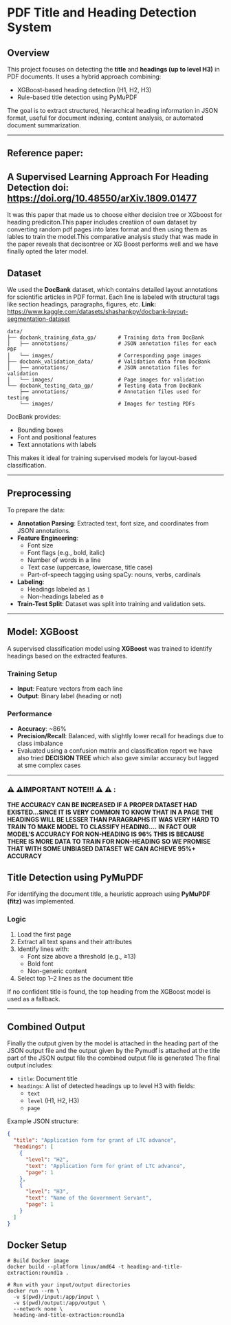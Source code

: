 # PDF Title and Heading Detection System

## Overview

This project focuses on detecting the **title** and **headings (up to level H3)** in PDF documents. It uses a hybrid approach combining:

- XGBoost-based heading detection (H1, H2, H3)
- Rule-based title detection using PyMuPDF

The goal is to extract structured, hierarchical heading information in JSON format, useful for document indexing, content analysis, or automated document summarization.

---
## Reference paper:
A Supervised Learning Approach For Heading Detection **doi:** https://doi.org/10.48550/arXiv.1809.01477
---
It was this paper that made us to choose either decision tree or XGboost for heading prediciton.This paper includes creatiion of own dataset by converting random pdf pages into latex format and then using them as lables to train the model.This comparative analysis study that was made in the paper reveals that decisontree or XG Boost performs well and we have finally opted the later model.

## Dataset

We used the **DocBank** dataset, which contains detailed layout annotations for scientific articles in PDF format. Each line is labeled with structural tags like section headings, paragraphs, figures, etc.
**Link:** https://www.kaggle.com/datasets/shashankpy/docbank-layout-segmentation-dataset
```
data/
├── docbank_training_data_gp/       # Training data from DocBank
│   ├── annotations/                # JSON annotation files for each PDF
│   └── images/                     # Corresponding page images
├── docbank_validation_data/        # Validation data from DocBank
│   ├── annotations/                # JSON annotation files for validation
│   └── images/                     # Page images for validation
└── docbank_testing_data_gp/        # Testing data from DocBank
    ├── annotations/                # Annotation files used for testing
    └── images/                     # Images for testing PDFs
```
DocBank provides:

- Bounding boxes
- Font and positional features
- Text annotations with labels

This makes it ideal for training supervised models for layout-based classification.

---

## Preprocessing

To prepare the data:

- **Annotation Parsing**: Extracted text, font size, and coordinates from JSON annotations.
- **Feature Engineering**:
  - Font size
  - Font flags (e.g., bold, italic)
  - Number of words in a line
  - Text case (uppercase, lowercase, title case)
  - Part-of-speech tagging using spaCy: nouns, verbs, cardinals
- **Labeling**:
  - Headings labeled as `1`
  - Non-headings labeled as `0`
- **Train-Test Split**: Dataset was split into training and validation sets.

---

## Model: XGBoost

A supervised classification model using **XGBoost** was trained to identify headings based on the extracted features.

### Training Setup

- **Input**: Feature vectors from each line
- **Output**: Binary label (heading or not)

### Performance

- **Accuracy**: ~86%
- **Precision/Recall**: Balanced, with slightly lower recall for headings due to class imbalance
- Evaluated using a confusion matrix and classification report
we have also tried **DECISION TREE** which also gave similar accuracy but lagged at sme complex cases 
---
###  ⚠️ ⚠️IMPORTANT NOTE!!! ⚠️ ⚠️ :
**THE ACCURACY CAN BE INCREASED IF A PROPER DATASET HAD EXISTED...SINCE IT IS VERY COMMON TO KNOW THAT IN A PAGE THE HEADINGS WILL BE LESSER THAN PARAGRAPHS IT WAS VERY HARD TO TRAIN TO MAKE MODEL TO CLASSIFY HEADING....**
**IN FACT OUR MODEL'S ACCURACY FOR NON-HEADING IS 96% THIS IS BECAUSE THERE IS MORE DATA TO TRAIN FOR NON-HEADING**
**SO WE PROMISE THAT WITH SOME UNBIASED DATASET WE CAN ACHIEVE 95%+ ACCURACY**
## Title Detection using PyMuPDF

For identifying the document title, a heuristic approach using **PyMuPDF (fitz)** was implemented.

### Logic

1. Load the first page
2. Extract all text spans and their attributes
3. Identify lines with:
   - Font size above a threshold (e.g., ≥13)
   - Bold font
   - Non-generic content
4. Select top 1–2 lines as the document title

If no confident title is found, the top heading from the XGBoost model is used as a fallback.

---

## Combined Output
Finally the output given by the model is attached in the heading part of the JSON output file and the output given by the Pymudf is attached at the title part of the JSON output file the combined output file is generated
The final output includes:

- `title`: Document title
- `headings`: A list of detected headings up to level H3 with fields:
  - `text`
  - `level` (H1, H2, H3)
  - `page`

Example JSON structure:

```json
{
  "title": "Application form for grant of LTC advance",
  "headings": [
    {
      "level": "H2",
      "text": "Application form for grant of LTC advance",
      "page": 1
    },
    {
      "level": "H3",
      "text": "Name of the Government Servant",
      "page": 1
    }
  ]
}
```


## Docker Setup
```
# Build Docker image
docker build --platform linux/amd64 -t heading-and-title-extraction:round1a .

# Run with your input/output directories
docker run --rm \
  -v $(pwd)/input:/app/input \
  -v $(pwd)/output:/app/output \
  --network none \
  heading-and-title-extraction:round1a
  ```